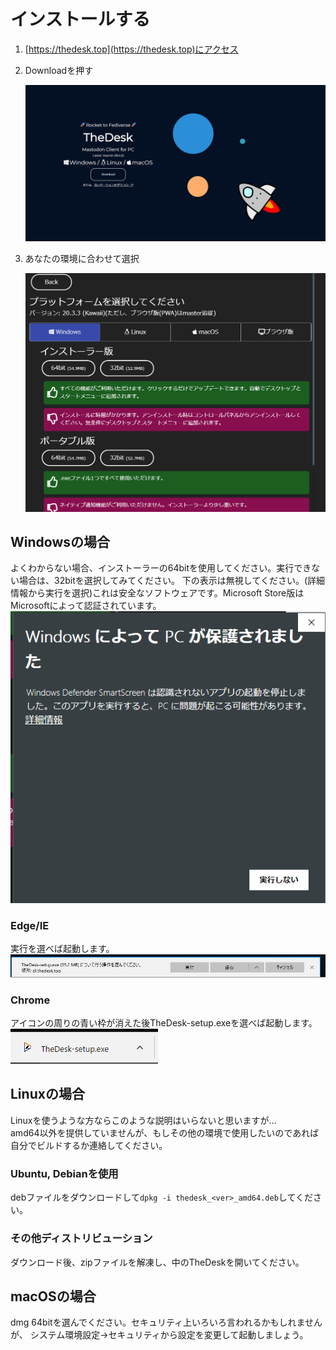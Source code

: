 # インストールする

1. [https://thedesk.top](https://thedesk.top)にアクセス
2. Downloadを押す

   ![install1](https://raw.githubusercontent.com/cutls/TheDeskDocs/master/media/install1.png)

3. あなたの環境に合わせて選択

   ![install2](https://raw.githubusercontent.com/cutls/TheDeskDocs/master/media/install2.png)

## Windowsの場合

よくわからない場合、インストーラーの64bitを使用してください。実行できない場合は、32bitを選択してみてください。 
下の表示は無視してください。(詳細情報から実行を選択)これは安全なソフトウェアです。Microsoft Store版はMicrosoftによって認証されています。   
![install5](https://raw.githubusercontent.com/cutls/TheDeskDocs/master/media/install5.png)  

### Edge/IE

実行を選べば起動します。 
![install3](https://raw.githubusercontent.com/cutls/TheDeskDocs/master/media/install3.png)

### Chrome

アイコンの周りの青い枠が消えた後TheDesk-setup.exeを選べば起動します。  
![install4](https://raw.githubusercontent.com/cutls/TheDeskDocs/master/media/install4.png)

## Linuxの場合

Linuxを使うような方ならこのような説明はいらないと思いますが…  
amd64以外を提供していませんが、もしその他の環境で使用したいのであれば
自分でビルドするか連絡してください。

### Ubuntu, Debianを使用

debファイルをダウンロードして`dpkg -i thedesk_<ver>_amd64.deb`してください。

### その他ディストリビューション

ダウンロード後、zipファイルを解凍し、中のTheDeskを開いてください。

## macOSの場合

dmg 64bitを選んでください。セキュリティ上いろいろ言われるかもしれませんが、
システム環境設定->セキュリティから設定を変更して起動しましょう。

